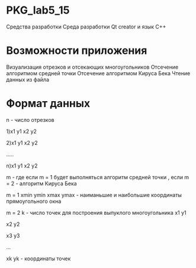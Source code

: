 # PKG_lab5_15
Средства разработки
Среда разработки Qt creator и язык C++

# Возможности приложения
Визуализация отрезков и отсекающих многоугольников
Отсечение алгоритмом средней точки
Отсечение алгоритмом Кируса Бека
Чтение данных из файла
# Формат данных
n - число отрезков

1)x1 y1 x2 y2

2)x1 y1 x2 y2

.....

n)x1 y1 x2 y2

m - где если m = 1 будет выполняться алгоритм средней точки , если m = 2 - алгоритм Кируса Бека


m = 1
xmin ymin xmax ymax - наиманьшие и наибольшие координаты прямоугольного окна

m = 2
k - число точек для построения выпуклого многоугольника
x1 y1

x2 y2

x3 y3

...

xk yk - координаты точек
